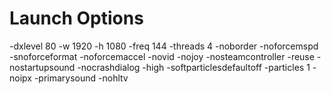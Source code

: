 # Launch Options
-dxlevel 80 -w 1920 -h 1080 -freq 144 -threads 4 -noborder -noforcemspd -snoforceformat -noforcemaccel -novid -nojoy -nosteamcontroller -reuse -nostartupsound -nocrashdialog -high -softparticlesdefaultoff -particles 1 -noipx -primarysound -nohltv
